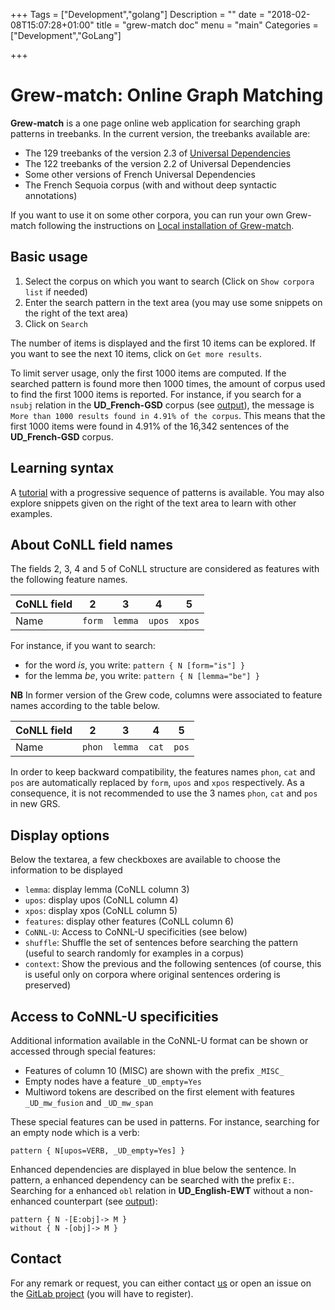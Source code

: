 +++
Tags = ["Development","golang"]
Description = ""
date = "2018-02-08T15:07:28+01:00"
title = "grew-match doc"
menu = "main"
Categories = ["Development","GoLang"]

+++

# Grew-match: Online Graph Matching

**Grew-match** is a one page online web application for searching graph patterns in treebanks.
In the current version, the treebanks available are:

 * The 129 treebanks of the version 2.3 of [Universal Dependencies](http://universaldependencies.org)
 * The 122 treebanks of the version 2.2 of Universal Dependencies
 * Some other versions of French Universal Dependencies
 * The French Sequoia corpus (with and without deep syntactic annotations)

If you want to use it on some other corpora, you can run your own Grew-match following the instructions on [Local installation of Grew-match](../install_match).

## Basic usage

 1. Select the corpus on which you want to search (Click on `Show corpora list` if needed)
 1. Enter the search pattern in the text area (you may use some snippets on the right of the text area)
 1. Click on `Search`

The number of items is displayed and the first 10 items can be explored.
If you want to see the next 10 items, click on `Get more results`.

To limit server usage, only the first 1000 items are computed.
If the searched pattern is found more then 1000 times, the amount of corpus used to find the first 1000 items is reported.
For instance, if you search for a `nsubj` relation in the **UD_French-GSD** corpus (see [output](http://match.grew.fr/?corpus=UD_French-GSD@2.3&custom=5bf2dfc6824c1)), the message is `More than 1000 results found in 4.91% of the corpus`.
This means that the first 1000 items were found in 4.91% of the 16,342 sentences of the **UD_French-GSD** corpus.

## Learning syntax
A [tutorial](http://match.grew.fr/?tutorial=yes) with a progressive sequence of patterns is available.
You may also explore snippets given on the right of the text area to learn with other examples.

## About CoNLL field names
The fields 2, 3, 4 and 5 of CoNLL structure are considered as features with the following feature names.

| CoNLL field     |    2   |    3    |    4   |    5   |
|-----------------|:------:|:-------:|:------:|:------:|
| Name            | `form` | `lemma` | `upos` | `xpos` |

For instance, if you want to search:

  * for the word _is_, you write: `pattern { N [form="is"] }`
  * for the lemma _be_, you write:  `pattern { N [lemma="be"] }`

**NB** In former version of the Grew code, columns were associated to feature names according to the table below.

| CoNLL field     |    2   |    3    |    4   |    5   |
|-----------------|:------:|:-------:|:------:|:------:|
| Name            | `phon` | `lemma` | `cat` | `pos` |

In order to keep backward compatibility, the features names `phon`, `cat` and `pos` are automatically replaced by `form`, `upos` and `xpos` respectively.
As a consequence, it is not recommended to use the 3 names `phon`, `cat` and `pos` in new GRS.


## Display options
Below the textarea, a few checkboxes are available to choose the information to be displayed

 * `lemma`: display lemma (CoNLL column 3)
 * `upos`: display upos (CoNLL column 4)
 * `xpos`: display xpos (CoNLL column 5)
 * `features`: display other features (CoNLL column 6)
 * `CoNNL-U`: Access to CoNNL-U specificities (see below)
 * `shuffle`: Shuffle the set of sentences before searching the pattern (useful to search randomly for examples in a corpus)
 * `context`: Show the previous and the following sentences (of course, this is useful only on corpora where original sentences ordering is preserved)

## Access to CoNNL-U specificities
Additional information available in the CoNNL-U format can be shown or accessed through special features:

  * Features of column 10 (MISC) are shown with the prefix `_MISC_`
  * Empty nodes have a feature `_UD_empty=Yes`
  * Multiword tokens are described on the first element with features `_UD_mw_fusion` and `_UD_mw_span`

These special features can be used in patterns.
For instance, searching for an empty node which is a verb:
```grew
pattern { N[upos=VERB, _UD_empty=Yes] }
```

Enhanced dependencies are displayed in blue below the sentence.
In pattern, a enhanced dependency can be searched with the prefix `E:`.
Searching for a enhanced `obl` relation in **UD_English-EWT** without a non-enhanced counterpart (see [output](http://match.grew.fr/?custom=5a9e6ac179d73&corpus=UD_English-EWT)):
```grew
pattern { N -[E:obj]-> M }
without { N -[obj]-> M }
```  

## Contact
For any remark or request, you can either contact [us](mailto:Bruno.Guillaume@loria.fr?subject=Grew-match) or open an issue on the [GitLab project](http://gitlab.inria.fr/grew/grew_match/issues) (you will have to register).
